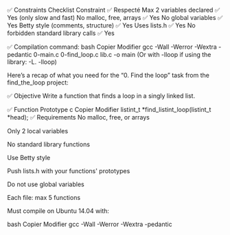 ✅ Constraints Checklist
Constraint	✅ Respecté
Max 2 variables declared	✅ Yes (only slow and fast)
No malloc, free, arrays	✅ Yes
No global variables	✅ Yes
Betty style (comments, structure)	✅ Yes
Uses lists.h	✅ Yes
No forbidden standard library calls	✅ Yes

✅ Compilation command:
bash
Copier
Modifier
gcc -Wall -Werror -Wextra -pedantic 0-main.c 0-find_loop.c lib.c -o main
(Or with -lloop if using the library: -L. -lloop)

Here’s a recap of what you need for the “0. Find the loop” task from the find_the_loop project:

✅ Objective
Write a function that finds a loop in a singly linked list.

✅ Function Prototype
c
Copier
Modifier
listint_t *find_listint_loop(listint_t *head);
✅ Requirements
No malloc, free, or arrays

Only 2 local variables

No standard library functions

Use Betty style

Push lists.h with your functions' prototypes

Do not use global variables

Each file: max 5 functions

Must compile on Ubuntu 14.04 with:

bash
Copier
Modifier
gcc -Wall -Werror -Wextra -pedantic
